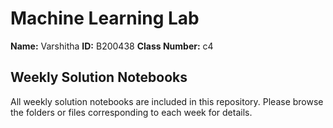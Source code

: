 # Machine Learning Lab

**Name:** Varshitha 
**ID:** B200438
**Class Number:** c4

## Weekly Solution Notebooks

All weekly solution notebooks are included in this repository. Please browse the folders or files corresponding to each week for details.
